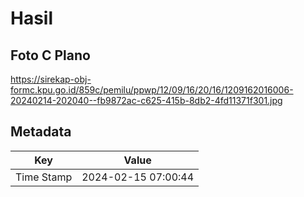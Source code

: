 # Hasil

## Foto C Plano

https://sirekap-obj-formc.kpu.go.id/859c/pemilu/ppwp/12/09/16/20/16/1209162016006-20240214-202040--fb9872ac-c625-415b-8db2-4fd11371f301.jpg


## Metadata

| Key        | Value               |
| ---------- | ------------------- |
| Time Stamp | 2024-02-15 07:00:44 |



